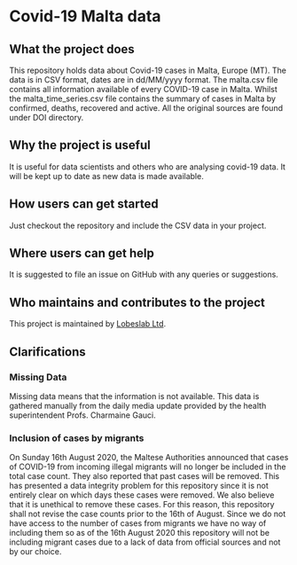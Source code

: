 # Covid-19 Malta data 
## What the project does
This repository holds data about Covid-19 cases in Malta, Europe (MT). The data is in CSV format, dates are in dd/MM/yyyy format. The malta.csv file contains all information available of every COVID-19 case in Malta.  Whilst the malta_time_series.csv file contains the summary of cases in Malta by confirmed, deaths, recovered and active. All the original sources are found under DOI directory.

## Why the project is useful
It is useful for data scientists and others who are analysing covid-19 data. It will be kept up to date as new data is made available.

## How users can get started
Just checkout the repository and include the CSV data in your project.

## Where users can get help
It is suggested to file an issue on GitHub with any queries or suggestions.

## Who maintains and contributes to the project
This project is maintained by [Lobeslab Ltd](https://lobeslab.com).

## Clarifications
### Missing Data
Missing data means that the information is not available. This data is gathered manually from the daily media update provided by the health superintendent Profs. Charmaine Gauci.

### Inclusion of cases by migrants
On Sunday 16th August 2020, the Maltese Authorities announced that cases of COVID-19 from incoming illegal migrants will no longer be included in the total case count. They also reported that past cases will be removed. This has presented a data integrity problem for this repository since it is not entirely clear on which days these cases were removed. We also believe that it is unethical to remove these cases. For this reason, this repository shall not revise the case counts prior to the 16th of August. Since we do not have access to the number of cases from migrants we have no way of including them so as of the 16th August 2020 this repository will not be including migrant cases due to a lack of data from official sources and not by our choice.

